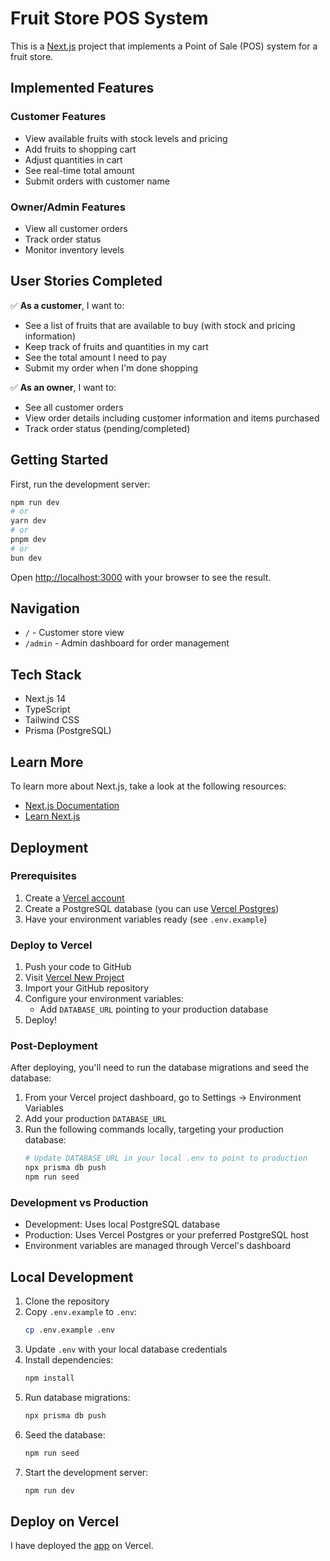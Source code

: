 # Fruit Store POS System

This is a [Next.js](https://nextjs.org) project that implements a Point of Sale (POS) system for a fruit store.

## Implemented Features

### Customer Features
- View available fruits with stock levels and pricing
- Add fruits to shopping cart
- Adjust quantities in cart
- See real-time total amount
- Submit orders with customer name

### Owner/Admin Features
- View all customer orders
- Track order status
- Monitor inventory levels

## User Stories Completed

✅ **As a customer**, I want to:
- See a list of fruits that are available to buy (with stock and pricing information)
- Keep track of fruits and quantities in my cart
- See the total amount I need to pay
- Submit my order when I'm done shopping

✅ **As an owner**, I want to:
- See all customer orders
- View order details including customer information and items purchased
- Track order status (pending/completed)

## Getting Started

First, run the development server:

```bash
npm run dev
# or
yarn dev
# or
pnpm dev
# or
bun dev
```

Open [http://localhost:3000](http://localhost:3000) with your browser to see the result.

## Navigation

- `/` - Customer store view
- `/admin` - Admin dashboard for order management

## Tech Stack

- Next.js 14
- TypeScript
- Tailwind CSS
- Prisma (PostgreSQL)

## Learn More

To learn more about Next.js, take a look at the following resources:

- [Next.js Documentation](https://nextjs.org/docs)
- [Learn Next.js](https://nextjs.org/learn)

## Deployment

### Prerequisites
1. Create a [Vercel account](https://vercel.com/signup)
2. Create a PostgreSQL database (you can use [Vercel Postgres](https://vercel.com/docs/storage/vercel-postgres))
3. Have your environment variables ready (see `.env.example`)

### Deploy to Vercel

1. Push your code to GitHub
2. Visit [Vercel New Project](https://vercel.com/new)
3. Import your GitHub repository
4. Configure your environment variables:
   - Add `DATABASE_URL` pointing to your production database
5. Deploy!

### Post-Deployment

After deploying, you'll need to run the database migrations and seed the database:

1. From your Vercel project dashboard, go to Settings → Environment Variables
2. Add your production `DATABASE_URL`
3. Run the following commands locally, targeting your production database:
   ```bash
   # Update DATABASE_URL in your local .env to point to production
   npx prisma db push
   npm run seed
   ```

### Development vs Production

- Development: Uses local PostgreSQL database
- Production: Uses Vercel Postgres or your preferred PostgreSQL host
- Environment variables are managed through Vercel's dashboard

## Local Development

1. Clone the repository
2. Copy `.env.example` to `.env`:
   ```bash
   cp .env.example .env
   ```
3. Update `.env` with your local database credentials
4. Install dependencies:
   ```bash
   npm install
   ```
5. Run database migrations:
   ```bash
   npx prisma db push
   ```
6. Seed the database:
   ```bash
   npm run seed
   ```
7. Start the development server:
   ```bash
   npm run dev
   ```

## Deploy on Vercel

I have deployed the [app](https://raid-project.vercel.app) on Vercel.
